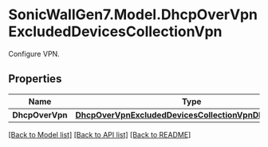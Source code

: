 # SonicWallGen7.Model.DhcpOverVpnExcludedDevicesCollectionVpn
Configure VPN.

## Properties

Name | Type | Description | Notes
------------ | ------------- | ------------- | -------------
**DhcpOverVpn** | [**DhcpOverVpnExcludedDevicesCollectionVpnDhcpOverVpn**](DhcpOverVpnExcludedDevicesCollectionVpnDhcpOverVpn.md) |  | [optional] 

[[Back to Model list]](../README.md#documentation-for-models) [[Back to API list]](../README.md#documentation-for-api-endpoints) [[Back to README]](../README.md)

